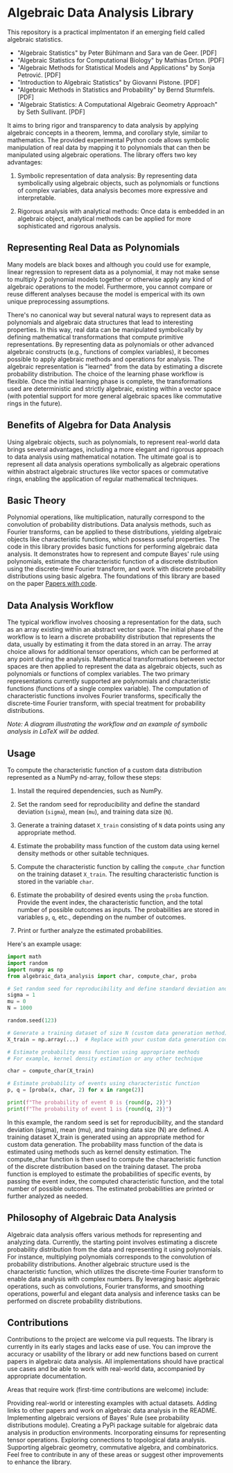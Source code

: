 # Algebraic Data Analysis Library

This repository is a practical implmentaton if an emerging field called algebraic statistics.

- "Algebraic Statistics" by Peter Bühlmann and Sara van de Geer. [PDF]
- "Algebraic Statistics for Computational Biology" by Mathias Drton. [PDF]
- "Algebraic Methods for Statistical Models and Applications" by Sonja Petrović. [PDF]
- "Introduction to Algebraic Statistics" by Giovanni Pistone. [PDF]
- "Algebraic Methods in Statistics and Probability" by Bernd Sturmfels. [PDF]
- "Algebraic Statistics: A Computational Algebraic Geometry Approach" by Seth Sullivant. [PDF]

It aims to bring rigor and transparency to data analysis by applying algebraic concepts in a theorem, lemma, and corollary style, similar to mathematics. The provided experimental Python code allows symbolic manipulation of real data by mapping it to polynomials that can then be manipulated using algebraic operations. The library offers two key advantages:

1. Symbolic representation of data analysis: By representing data symbolically using algebraic objects, such as polynomials or functions of complex variables, data analysis becomes more expressive and interpretable.

2. Rigorous analysis with analytical methods: Once data is embedded in an algebraic object, analytical methods can be applied for more sophisticated and rigorous analysis.

## Representing Real Data as Polynomials

Many models are black boxes and although you could use for example, linear regression to represent data as a polynomial, it may not make sense to multiply 2 polynomial models together or otherwise apply any kind of algebraic operations to the model. Furthermore, you cannot compare or reuse different analyses because the model is emperical with its own unique preprocessing assumptions. 

There's no canonical way but several natural ways to represent data as polynomials and algebraic data structures that lead to interesting properties. In this way, real data can be manipulated symbolically by defining mathematical transformations that compute primitive representations. By representing data as polynomials or other advanced algebraic constructs (e.g., functions of complex variables), it becomes possible to apply algebraic methods and operations for analysis. The algebraic representation is "learned" from the data by estimating a discrete probability distribution. The choice of the learning phase workflow is flexible. Once the initial learning phase is complete, the transformations used are deterministic and strictly algebraic, existing within a vector space (with potential support for more general algebraic spaces like commutative rings in the future).

## Benefits of Algebra for Data Analysis

Using algebraic objects, such as polynomials, to represent real-world data brings several advantages, including a more elegant and rigorous approach to data analysis using mathematical notation. The ultimate goal is to represent all data analysis operations symbolically as algebraic operations within abstract algebraic structures like vector spaces or commutative rings, enabling the application of regular mathematical techniques.

## Basic Theory

Polynomial operations, like multiplication, naturally correspond to the convolution of probability distributions. Data analysis methods, such as Fourier transforms, can be applied to these distributions, yielding algebraic objects like characteristic functions, which possess useful properties. The code in this library provides basic functions for performing algebraic data analysis. It demonstrates how to represent and compute Bayes' rule using polynomials, estimate the characteristic function of a discrete distribution using the discrete-time Fourier transform, and work with discrete probability distributions using basic algebra. The foundations of this library are based on the paper [Papers with code](https://paperswithcode.com/paper/algebraic-data-analysis).

## Data Analysis Workflow

The typical workflow involves choosing a representation for the data, such as an array existing within an abstract vector space. The initial phase of the workflow is to learn a discrete probability distribution that represents the data, usually by estimating it from the data stored in an array. The array choice allows for additional tensor operations, which can be performed at any point during the analysis. Mathematical transformations between vector spaces are then applied to represent the data as algebraic objects, such as polynomials or functions of complex variables. The two primary representations currently supported are polynomials and characteristic functions (functions of a single complex variable). The computation of characteristic functions involves Fourier transforms, specifically the discrete-time Fourier transform, with special treatment for probability distributions.

*Note: A diagram illustrating the workflow and an example of symbolic analysis in LaTeX will be added.*

## Usage

To compute the characteristic function of a custom data distribution represented as a NumPy nd-array, follow these steps:

1. Install the required dependencies, such as NumPy.

2. Set the random seed for reproducibility and define the standard deviation (`sigma`), mean (`mu`), and training data size (`N`).

3. Generate a training dataset `X_train` consisting of `N` data points using any appropriate method.

4. Estimate the probability mass function of the custom data using kernel density methods or other suitable techniques.

5. Compute the characteristic function by calling the `compute_char` function on the training dataset `X_train`. The resulting characteristic function is stored in the variable `char`.

6. Estimate the probability of desired events using the `proba` function. Provide the event index, the characteristic function, and the total number of possible outcomes as inputs. The probabilities are stored in variables `p`, `q`, etc., depending on the number of outcomes.

7. Print or further analyze the estimated probabilities.

Here's an example usage:

```python
import math
import random
import numpy as np
from algebraic_data_analysis import char, compute_char, proba

# Set random seed for reproducibility and define standard deviation and mean.
sigma = 1
mu = 0
N = 1000

random.seed(123)

# Generate a training dataset of size N (custom data generation method)
X_train = np.array(...)  # Replace with your custom data generation code

# Estimate probability mass function using appropriate methods
# For example, kernel density estimation or any other technique

char = compute_char(X_train)

# Estimate probability of events using characteristic function
p, q = [proba(x, char, 2) for x in range(2)]

print(f"The probability of event 0 is {round(p, 2)}")
print(f"The probability of event 1 is {round(q, 2)}")
```

In this example, the random seed is set for reproducibility, and the standard deviation (sigma), mean (mu), and training data size (N) are defined. A training dataset X_train is generated using an appropriate method for custom data generation. The probability mass function of the data is estimated using methods such as kernel density estimation. The compute_char function is then used to compute the characteristic function of the discrete distribution based on the training dataset. The proba function is employed to estimate the probabilities of specific events, by passing the event index, the computed characteristic function, and the total number of possible outcomes. The estimated probabilities are printed or further analyzed as needed.

## Philosophy of Algebraic Data Analysis

Algebraic data analysis offers various methods for representing and analyzing data. Currently, the starting point involves estimating a discrete probability distribution from the data and representing it using polynomials. For instance, multiplying polynomials corresponds to the convolution of probability distributions. Another algebraic structure used is the characteristic function, which utilizes the discrete-time Fourier transform to enable data analysis with complex numbers. By leveraging basic algebraic operations, such as convolutions, Fourier transforms, and smoothing operations, powerful and elegant data analysis and inference tasks can be performed on discrete probability distributions.

## Contributions

Contributions to the project are welcome via pull requests. The library is currently in its early stages and lacks ease of use. You can improve the accuracy or usability of the library or add new functions based on current papers in algebraic data analysis. All implementations should have practical use cases and be able to work with real-world data, accompanied by appropriate documentation.

Areas that require work (first-time contributions are welcome) include:

Providing real-world or interesting examples with actual datasets.
Adding links to other papers and work on algebraic data analysis in the README.
Implementing algebraic versions of Bayes' Rule (see probability distributions module).
Creating a PyPi package suitable for algebraic data analysis in production environments.
Incorporating einsums for representing tensor operations.
Exploring connections to topological data analysis.
Supporting algebraic geometry, commutative algebra, and combinatorics.
Feel free to contribute in any of these areas or suggest other improvements to enhance the library.
